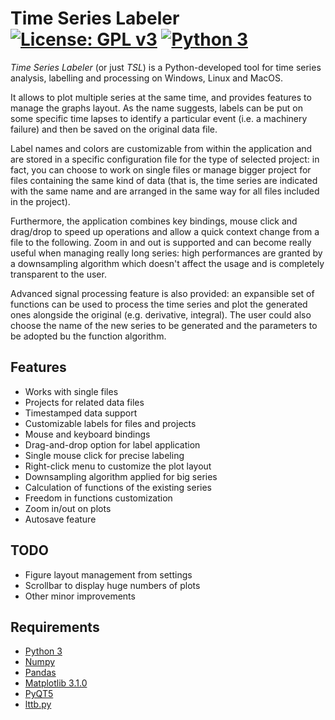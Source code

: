 # Time Series Labeler &emsp;&emsp;&emsp; [![License: GPL v3](https://img.shields.io/badge/License-GPL%20v3-349bff.svg)](https://www.gnu.org/licenses/gpl-3.0)  [![Python 3](https://img.shields.io/badge/Python-100%25-brightgreen.svg)](https://www.python.org/)
*Time Series Labeler* (or just *TSL*) is a Python-developed tool for time series analysis, labelling and processing on Windows, Linux and MacOS.

It allows to plot multiple series at the same time, and provides features to manage the graphs layout. As the name suggests, labels can be put on some specific time lapses to identify a particular event (i.e. a machinery failure) and then be saved on the original data file.

Label names and colors are customizable from within the application and are stored in a specific configuration file for the type of selected project: in fact, you can choose to work on single files or manage bigger project for files containing the same kind of data (that is, the time series are indicated with the same name and are arranged in the same way for all files included in the project).

Furthermore, the application combines key bindings, mouse click and drag/drop to speed up operations and allow a quick context change from a file to the following. Zoom in and out is supported and can become really useful when managing really long series: high performances are granted by a downsampling algorithm which doesn't affect the usage and is completely transparent to the user.

Advanced signal processing feature is also provided: an expansible set of functions can be used to process the time series and plot the generated ones alongside the original (e.g. derivative, integral). The user could also choose the name of the new series to be generated and the parameters to be adopted bu the function algorithm.



## Features
- Works with single files
- Projects for related data files
- Timestamped data support
- Customizable labels for files and projects
- Mouse and keyboard bindings
- Drag-and-drop option for label application
- Single mouse click for precise labeling
- Right-click menu to customize the plot layout
- Downsampling algorithm applied for big series
- Calculation of functions of the existing series
- Freedom in functions customization
- Zoom in/out on plots
- Autosave feature



## TODO
- Figure layout management from settings
- Scrollbar to display huge numbers of plots
- Other minor improvements



## Requirements
- [Python 3](https://www.python.org/)
- [Numpy](https://www.numpy.org/)
- [Pandas](https://pandas.pydata.org/)
- [Matplotlib 3.1.0](https://matplotlib.org/)
- [PyQT5](https://pypi.org/project/PyQt5/)
- [lttb.py](https://github.com/javiljoen/lttb.py)

  
